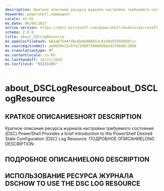 ```yaml
---
description: Краткое описание ресурса журнала настройки требуемого состояния (DSC) PowerShell. ПОДРОБНОЕ ОПИСАНИЕ
keywords: powershell,командлет
Locale: en-US
ms.date: 06/09/2017
online version: https://docs.microsoft.com/powershell/module/microsoft.powershell.core/about/about_dsclogresource?view=powershell-5.1&WT.mc_id=ps-gethelp
schema: 2.0.0
title: about_DSCLogResource
ms.openlocfilehash: 68aa67544f4bc6b46008452c91d9e55593056fcc
ms.sourcegitcommit: ae8b89e12c6fa2108075888dd6da92788d6c2888
ms.translationtype: MT
ms.contentlocale: ru-RU
ms.lasthandoff: 10/21/2020
ms.locfileid: "93233105"
---
```

# <a name="about_dsclogresource"></a><span data-ttu-id="ed600-105">about_DSCLogResource</span><span class="sxs-lookup"><span data-stu-id="ed600-105">about_DSCLogResource</span></span>

## <a name="short-description"></a><span data-ttu-id="ed600-106">КРАТКОЕ ОПИСАНИЕ</span><span class="sxs-lookup"><span data-stu-id="ed600-106">SHORT DESCRIPTION</span></span>

<span data-ttu-id="ed600-107">Краткое описание ресурса журнала настройки требуемого состояния (DSC) PowerShell.</span><span class="sxs-lookup"><span data-stu-id="ed600-107">Provides a brief introduction to the PowerShell Desired State Configuration (DSC) Log Resource.</span></span> <span data-ttu-id="ed600-108">ПОДРОБНОЕ ОПИСАНИЕ</span><span class="sxs-lookup"><span data-stu-id="ed600-108">LONG DESCRIPTION</span></span>

## <a name="long-description"></a><span data-ttu-id="ed600-109">ПОДРОБНОЕ ОПИСАНИЕ</span><span class="sxs-lookup"><span data-stu-id="ed600-109">LONG DESCRIPTION</span></span>

## <a name="how-to-use-the-dsc-log-resource"></a><span data-ttu-id="ed600-110">ИСПОЛЬЗОВАНИЕ РЕСУРСА ЖУРНАЛА DSC</span><span class="sxs-lookup"><span data-stu-id="ed600-110">HOW TO USE THE DSC LOG RESOURCE</span></span>
